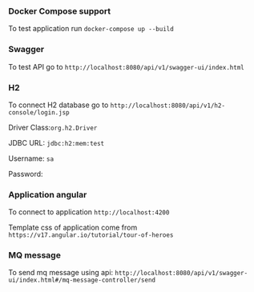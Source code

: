 ### Docker Compose support
To test application run `docker-compose up --build`

### Swagger
To test API go to `http://localhost:8080/api/v1/swagger-ui/index.html`

### H2
To connect H2 database go to `http://localhost:8080/api/v1/h2-console/login.jsp`

Driver Class:`org.h2.Driver`

JDBC URL: `jdbc:h2:mem:test`

Username: `sa`

Password: 

### Application angular
To connect to application `http://localhost:4200`

Template css of application come from `https://v17.angular.io/tutorial/tour-of-heroes`

### MQ message
To send mq message using api: `http://localhost:8080/api/v1/swagger-ui/index.html#/mq-message-controller/send`
